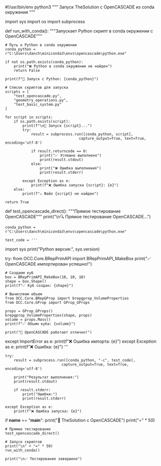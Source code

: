 #!/usr/bin/env python3
"""
Запуск TheSolution с OpenCASCADE из conda окружения
"""

import sys
import os
import subprocess

def run_with_conda():
    """Запускает Python скрипт в conda окружении с OpenCASCADE"""
    
    # Путь к Python в conda окружении
    conda_python = r"C:\Users\danch\miniconda3\envs\opencascade\python.exe"
    
    if not os.path.exists(conda_python):
        print("❌ Python в conda окружении не найден")
        return False
    
    print(f"🚀 Запуск с Python: {conda_python}")
    
    # Список скриптов для запуска
    scripts = [
        "test_opencascade.py",
        "geometry_operations.py",
        "test_basic_system.py"
    ]
    
    for script in scripts:
        if os.path.exists(script):
            print(f"\n📜 Запуск {script}...")
            try:
                result = subprocess.run([conda_python, script], 
                                      capture_output=True, text=True, encoding='utf-8')
                
                if result.returncode == 0:
                    print("✅ Успешно выполнено")
                    print(result.stdout)
                else:
                    print("❌ Ошибка выполнения")
                    print(result.stderr)
                    
            except Exception as e:
                print(f"❌ Ошибка запуска {script}: {e}")
        else:
            print(f"⚠️ Файл {script} не найден")
    
    return True

def test_opencascade_direct():
    """Прямое тестирование OpenCASCADE"""
    print("\n🔍 Прямое тестирование OpenCASCADE...")
    
    conda_python = r"C:\Users\danch\miniconda3\envs\opencascade\python.exe"
    
    test_code = '''
import sys
print("Python версия:", sys.version)

try:
    from OCC.Core.BRepPrimAPI import BRepPrimAPI_MakeBox
    print("✅ OpenCASCADE импортирован успешно!")
    
    # Создаем куб
    box = BRepPrimAPI_MakeBox(10, 10, 10)
    shape = box.Shape()
    print(f"✅ Куб создан: {shape}")
    
    # Вычисляем объем
    from OCC.Core.BRepGProp import brepgprop_VolumeProperties
    from OCC.Core.GProp import GProp_GProps
    
    props = GProp_GProps()
    brepgprop_VolumeProperties(shape, props)
    volume = props.Mass()
    print(f"✅ Объем куба: {volume}")
    
    print("🎉 OpenCASCADE работает отлично!")
    
except ImportError as e:
    print(f"❌ Ошибка импорта: {e}")
except Exception as e:
    print(f"❌ Ошибка: {e}")
'''
    
    try:
        result = subprocess.run([conda_python, "-c", test_code], 
                              capture_output=True, text=True, encoding='utf-8')
        
        print("Результат выполнения:")
        print(result.stdout)
        
        if result.stderr:
            print("Ошибки:")
            print(result.stderr)
            
    except Exception as e:
        print(f"❌ Ошибка запуска: {e}")

if __name__ == "__main__":
    print("🚀 TheSolution с OpenCASCADE")
    print("=" * 50)
    
    # Прямое тестирование
    test_opencascade_direct()
    
    # Запуск скриптов
    print("\n" + "=" * 50)
    run_with_conda()
    
    print("\n✅ Тестирование завершено")
